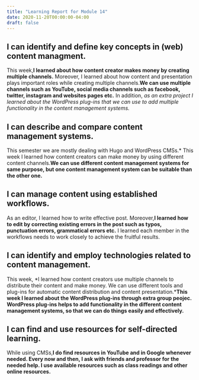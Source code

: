 ```yaml
---
title: "Learning Report for Module 14"
date: 2020-11-20T00:00:00-04:00
draft: false
---
```


I can identify and define key concepts in (web) content managment.
-----------------------------------------------------------------
This week,**I learned about how content creator makes money by creating multiple
channels.** Moreover, I learned about how content and presentation plays important 
roles while creating multiple channels.**We can use multiple channels such as YouTube,
social media channels such as facebook, twitter, instagram and websites pages etc.** In 
addition, *as an extra project I learned about the WordPress plug-ins that we can
use to add multiple functionality in the content management systems.*

I can describe and compare content management systems.
------------------------------------------------------
This semester we are mostly dealing with Hugo and WordPress CMSs.* This week I learned 
how content creators can make money by using different content channels.**We can use different 
content management systems for same purpose, but one content management system can be suitable
than the other one.**

I can manage content using established workflows.
-------------------------------------------------
As an editor, I learned how to write effective post. Moreover,**I learned how to edit by correcting
existing errors in the post such as typos, punctuation errors, grammatical errors etc.** I learned 
each member in the workflows needs to work closely to achieve the fruitful results.

I can identify and employ technologies related to content management.
---------------------------------------------------------------------
This week, *I learned how content creators use multiple channels to distribute their content and make money.
We can use different tools and plug-ins for automatic content distribution and content presentation.***This week
I learned about the WordPress plug-ins through extra group peojec. WordPress plug-ins helps to add functionality 
in the different content management systems, so that we can do things easily and effectively.**

I can find and use resources for self-directed learning.
--------------------------------------------------------
While using CMSs,**I do find resources in YouTube and in Google whenever needed. Every now and then, I ask
with friends and professor for the needed help. I use available resources such as class readings and other
online resources.**


